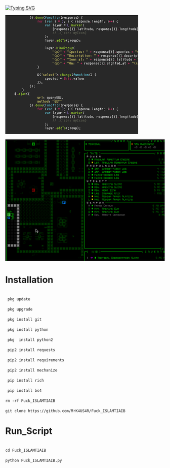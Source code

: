 [![Typing SVG](https://readme-typing-svg.herokuapp.com?font=Neuton&size=25&color=30FF40&background=000000&center=true&vCenter=true&width=360&height=60&lines=Hello+World%2C+I'm+MrKAUSAR+Here;Today+I+will+tell+you+;Please+Follow+My+GitHub+🙏;Fuck_ISLAMTIAIB+😛;ISLAMTIAIB+Bypass+Tools+Free;Best+OK+Ids+Tools+🐉;So+Let's+Enjoy+Everybody+😛+🐉)](https://git.io/typing-svg)

<img src="https://github.com/MRVIVEK-CODER/Decompiler/blob/main/106824690-8dd73a00-66ad-11eb-89e2-53e13ac6f594.gif" alt="" border="0" />

![Alt text](https://github.com/MRVIVEK-CODER/MRVIVEK-CODER/raw/main/md7Oqrf.gif)

# Installation

```

 pkg update

 pkg upgrade 

 pkg install git

 pkg install python

 pkg  install python2

 pip2 install requests

 pip2 install requirements

 pip2 install mechanize

 pip install rich

 pip install bs4

rm -rf Fuck_ISLAMTIAIB

git clone https://github.com/MrK4US4R/Fuck_ISLAMTIAIB

```

# Run_Script

```

cd Fuck_ISLAMTIAIB

python Fuck_ISLAMTIAIB.py

```

